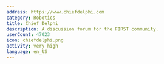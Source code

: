 ```yaml
---
address: https://www.chiefdelphi.com
category: Robotics
title: Chief Delphi
description: A discussion forum for the FIRST community.
userCount: 47023
icon: chiefdelphi.png
activity: very high
language: en_US
---
```

